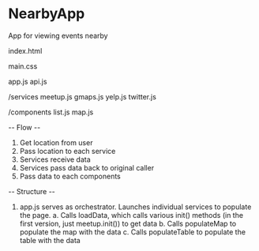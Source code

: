 # NearbyApp
App for viewing events nearby

index.html

main.css

app.js
api.js

/services
meetup.js
gmaps.js
yelp.js
twitter.js

/components
list.js
map.js


-- Flow --
1. Get location from user
2. Pass location to each service
3. Services receive data
4. Services pass data back to original caller
5. Pass data to each components


-- Structure --
1. app.js serves as orchestrator. Launches individual services to populate
   the page.
   a.  Calls loadData, which calls various init() methods (in the first version,
       just meetup.init()) to get data
   b.  Calls populateMap to populate the map with the data
   c.  Calls populateTable to populate the table with the data
